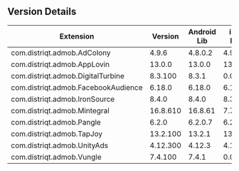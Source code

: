 ## Version Details

| Extension | Version | Android Lib | iOS Lib |
| --- | --- | --- | --- |
| com.distriqt.admob.AdColony | 4.9.6 | 4.8.0.2 | 4.9.0 |
| com.distriqt.admob.AppLovin | 13.0.0 | 13.0.0 | 13.0.0 |
| com.distriqt.admob.DigitalTurbine | 8.3.100 | 8.3.1 | 0.0.0 |
| com.distriqt.admob.FacebookAudience | 6.18.0 | 6.18.0 | 6.15.2 |
| com.distriqt.admob.IronSource | 8.4.0 | 8.4.0 | 8.3.0 |
| com.distriqt.admob.Mintegral | 16.8.610 | 16.8.61 | 7.7.2 |
| com.distriqt.admob.Pangle | 6.2.0 | 6.2.0.7 | 6.2.0.8 |
| com.distriqt.admob.TapJoy | 13.2.100 | 13.2.1 | 13.2.1 |
| com.distriqt.admob.UnityAds | 4.12.300 | 4.12.3 | 4.12.3 |
| com.distriqt.admob.Vungle | 7.4.100 | 7.4.1 | 0.0.0 |
